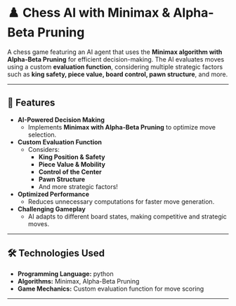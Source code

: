 # ♟️ Chess AI with Minimax & Alpha-Beta Pruning  

A chess game featuring an AI agent that uses the **Minimax algorithm with Alpha-Beta Pruning** for efficient decision-making. The AI evaluates moves using a custom **evaluation function**, considering multiple strategic factors such as **king safety, piece value, board control, pawn structure**, and more.  

---

## 🚀 Features  

- **AI-Powered Decision Making**  
  - Implements **Minimax with Alpha-Beta Pruning** to optimize move selection.  
- **Custom Evaluation Function**  
  - Considers:  
    - **King Position & Safety**  
    - **Piece Value & Mobility**  
    - **Control of the Center**  
    - **Pawn Structure**  
    - And more strategic factors!  
- **Optimized Performance**  
  - Reduces unnecessary computations for faster move generation.  
- **Challenging Gameplay**  
  - AI adapts to different board states, making competitive and strategic moves.  

---

## 🛠️ Technologies Used  

- **Programming Language:** python  
- **Algorithms:** Minimax, Alpha-Beta Pruning  
- **Game Mechanics:** Custom evaluation function for move scoring  

---

